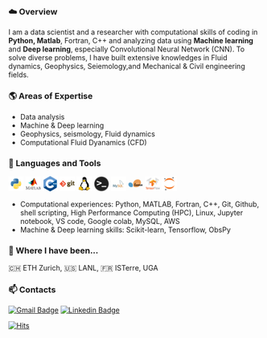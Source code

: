 ### :cloud: Overview 
I am a data scientist and a researcher with computational skills of coding in **Python, Matlab**, Fortran, C++ and analyzing data using **Machine learning** and **Deep learning**, especially Convolutional Neural Network (CNN). To solve diverse problems, I have built extensive knowledges in Fluid dynamics, Geophysics, Seiemology,and Mechanical & Civil engineering fields. 

### :earth_americas: Areas of Expertise
 - Data analysis 
 - Machine & Deep learning
 - Geophysics, seismology, Fluid dynamics
 - Computational Fluid Dyanamics (CFD)

### :lemon: Languages and Tools
<!-- <p align="center">-->
<code><img height="30" 
src="https://raw.githubusercontent.com/github/explore/80688e429a7d4ef2fca1e82350fe8e3517d3494d/topics/python/python.png"></code>
<code><img height="30" 
src="https://raw.githubusercontent.com/github/explore/80688e429a7d4ef2fca1e82350fe8e3517d3494d/topics/matlab/matlab.png"></code>
<code><img height="30" src="https://raw.githubusercontent.com/github/explore/80688e429a7d4ef2fca1e82350fe8e3517d3494d/topics/cpp/cpp.png"></code>
<code><img height="30" src="https://raw.githubusercontent.com/github/explore/80688e429a7d4ef2fca1e82350fe8e3517d3494d/topics/git/git.png"></code>
<code><img height="30" src="https://raw.githubusercontent.com/github/explore/80688e429a7d4ef2fca1e82350fe8e3517d3494d/topics/linux/linux.png"></code>
<code><img height="30" src="https://raw.githubusercontent.com/github/explore/80688e429a7d4ef2fca1e82350fe8e3517d3494d/topics/terminal/terminal.png"></code>
<code><img height="30" 
src="https://raw.githubusercontent.com/github/explore/80688e429a7d4ef2fca1e82350fe8e3517d3494d/topics/mysql/mysql.png"></code>
<code><img height="30" 
src="https://raw.githubusercontent.com/github/explore/80688e429a7d4ef2fca1e82350fe8e3517d3494d/topics/scikit-learn/scikit-learn.png"></code>
<code><img height="30" 
src="https://raw.githubusercontent.com/github/explore/80688e429a7d4ef2fca1e82350fe8e3517d3494d/topics/tensorflow/tensorflow.png"></code>
<code><img height="30" 
src="https://raw.githubusercontent.com/github/explore/80688e429a7d4ef2fca1e82350fe8e3517d3494d/topics/jupyter-notebook/jupyter-notebook.png"></code>

 - Computational experiences: Python, MATLAB, Fortran, C++, Git, Github, shell scripting, High Performance Computing (HPC), Linux, Jupyter notebook, VS code, Google colab, MySQL, AWS
 - Machine & Deep learning skills: Scikit-learn, Tensorflow, ObsPy

### :round_pushpin: Where I have been...
🇨🇭 ETH Zurich, :us: LANL, :fr: ISTerre, UGA

### :mailbox: Contacts
[![Gmail Badge](https://img.shields.io/badge/Gmail-d14836?style=flat-square&logo=Gmail&logoColor=white&link=mailto:soyoun.son@gmail.com)](mailto:soyoun.son@gmail.com) 
[![Linkedin Badge](https://img.shields.io/badge/-LinkedIn-blue?style=flat-square&logo=Linkedin&logoColor=white&link=https://www.linkedin.com/in/soyounson)](https://www.linkedin.com/in/soyounson)

[![Hits](https://hits.seeyoufarm.com/api/count/incr/badge.svg?url=https%3A%2F%2Fgithub.com%2Fsoyounson&count_bg=%23CD31F3&title_bg=%23555555&icon=&icon_color=%23E7E7E7&title=hits&edge_flat=false)](https://hits.seeyoufarm.com)

<!--
![Soyoun Son's github stats](https://github-readme-stats.vercel.app/api?username=soyounson&show_icons=true)


<!-- 
### :octocat: Computational skills
![](https://img.shields.io/badge/code-Python-informational?style=flat&logo=python&logoColor=white&color=2bbc8a)
![](https://img.shields.io/badge/code-Jupyter-informational?style=flat&logo=jupyter&logoColor=white&color=2bbc8a)
![](https://img.shields.io/badge/OS-Linux-informational?style=flat&logo=linux&logoColor=white&color=2bbc8a)
![](https://img.shields.io/badge/Shell-Bash-informational?style=flat&logo=shell&logoColor=white&color=2bbc8a)
![](https://img.shields.io/badge/Tools-AWS-informational?style=flat&logo=AWS&logoColor=white&color=2bbc8a)

<!-- 
![PYTHON](https://img.shields.io/badge/PYTHON-%E2%98%85%E2%98%85%E2%98%85%E2%98%85%E2%98%86-06d714?style=plastic&logo=Python&logoColor=white) 
![Matlab](https://img.shields.io/badge/Matlab-%E2%98%85%E2%98%85%E2%98%86%E2%98%86%E2%98%86-06d714?style=plastic&logo=mathworks&logoColor=white) 
![Fortran](https://img.shields.io/badge/Fortran-%E2%98%85%E2%98%85%E2%98%86%E2%98%86%E2%98%86-06d714?style=plastic&logo=Fortran&logoColor=white)
![C++](https://img.shields.io/badge/c++-%E2%98%85%E2%98%85%E2%98%86%E2%98%86%E2%98%86-06d714?style=plastic&logo=c++&logoColor=white)
![GIT](https://img.shields.io/badge/git-%E2%98%85%E2%98%85%E2%98%86%E2%98%86%E2%98%86-06d714?style=plastic&logo=git&logoColor=white)
![GITHUB](https://img.shields.io/badge/github-%E2%98%85%E2%98%85%E2%98%86%E2%98%86%E2%98%86-06d714?style=plastic&logo=github&logoColor=white)
![SHELL](https://img.shields.io/badge/shell-%E2%98%85%E2%98%85%E2%98%86%E2%98%86%E2%98%86-06d714?style=plastic&logo=shell&logoColor=white)
![LINUX](https://img.shields.io/badge/linux-%E2%98%85%E2%98%85%E2%98%86%E2%98%86%E2%98%86-06d714?style=plastic&logo=linux&logoColor=white)
![MySQL](https://img.shields.io/badge/mysql-%E2%98%85%E2%98%85%E2%98%86%E2%98%86%E2%98%86-06d714?style=plastic&logo=mysql&logoColor=white)
![AWS](https://img.shields.io/badge/aws-%E2%98%85%E2%98%85%E2%98%86%E2%98%86%E2%98%86-06d714?style=plastic&logo=aws&logoColor=white)



